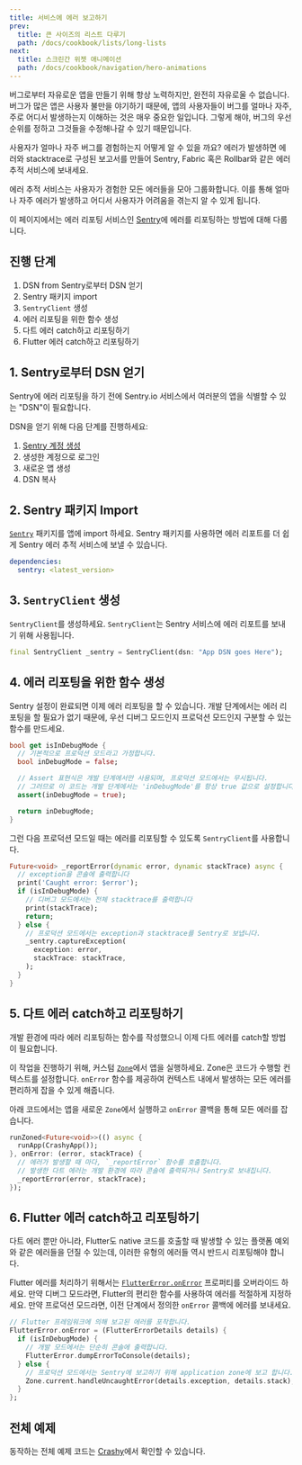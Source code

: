 ```yaml
---
title: 서비스에 에러 보고하기
prev:
  title: 큰 사이즈의 리스트 다루기
  path: /docs/cookbook/lists/long-lists
next:
  title: 스크린간 위젯 애니메이션
  path: /docs/cookbook/navigation/hero-animations
---
```


버그로부터 자유로운 앱을 만들기 위해 항상 노력하지만, 완전히 자유로울 수 없습니다.
버그가 많은 앱은 사용자 불만을 야기하기 때문에, 앱의 사용자들이 버그를 얼마나 자주, 
주로 어디서 발생하는지 이해하는 것은 매우 중요한 일입니다. 그렇게 해야,
 버그의 우선 순위를 정하고 그것들을 수정해나갈 수 있기 때문입니다.

사용자가 얼마나 자주 버그를 경험하는지 어떻게 알 수 있을 까요? 에러가 발생하면 
에러와 stacktrace로 구성된 보고서를 만들어 Sentry, Fabric 혹은 Rollbar와 같은 
에러 추적 서비스에 보내세요.

에러 추적 서비스는 사용자가 경험한 모든 에러들을 모아 그룹화합니다. 
이를 통해 얼마나 자주 에러가 발생하고 어디서 사용자가 어려움을 겪는지 알 수 있게 됩니다.

이 페이지에서는 에러 리포팅 서비스인 [Sentry](https://sentry.io/welcome/)에 에러를 리포팅하는 방법에 대해 다룹니다.

## 진행 단계

  1. DSN from Sentry로부터 DSN 얻기
  2. Sentry 패키지 import
  3. `SentryClient` 생성
  4. 에러 리포팅을 위한 함수 생성
  5. 다트 에러 catch하고 리포팅하기
  6. Flutter 에러 catch하고 리포팅하기

## 1. Sentry로부터 DSN 얻기

Sentry에 에러 리포팅을 하기 전에 Sentry.io 서비스에서 여러분의 앱을 식별할 수 있는 "DSN"이 필요합니다.

DSN을 얻기 위해 다음 단계를 진행하세요:

  1. [Sentry 계정 생성](https://sentry.io/signup/)
  2. 생성한 계정으로 로그인
  3. 새로운 앱 생성
  4. DSN 복사

## 2. Sentry 패키지 Import

[`Sentry`]({{site.pub-pkg}}/sentry) 패키지를 앱에 import 하세요.
Sentry 패키지를 사용하면 에러 리포트를 더 쉽게 Sentry 에러 추적 서비스에 보낼 수 있습니다.

```yaml
dependencies:
  sentry: <latest_version>
```

## 3. `SentryClient` 생성

`SentryClient`를 생성하세요. `SentryClient`는 Sentry 서비스에 에러 리포트를 보내기 위해 사용됩니다.

<!-- skip -->
```dart
final SentryClient _sentry = SentryClient(dsn: "App DSN goes Here");
```

## 4. 에러 리포팅을 위한 함수 생성

Sentry 설정이 완료되면 이제 에러 리포팅을 할 수 있습니다. 
개발 단계에서는 에러 리포팅을 할 필요가 없기 때문에, 우선 디버그 모드인지 프로덕션 모드인지 구분할 수 있는 함수를 만드세요.

<!-- skip -->
```dart
bool get isInDebugMode {
  // 기본적으로 프로덕션 모드라고 가정합니다.
  bool inDebugMode = false;

  // Assert 표현식은 개발 단계에서만 사용되며, 프로덕션 모드에서는 무시됩니다.
  // 그러므로 이 코드는 개발 단계에서는 'inDebugMode'를 항상 true 값으로 설정합니다.
  assert(inDebugMode = true);

  return inDebugMode;
}
```

그런 다음 프로덕션 모드일 때는 에러를 리포팅할 수 있도록 `SentryClient`를 사용합니다.

<!-- skip -->
```dart
Future<void> _reportError(dynamic error, dynamic stackTrace) async {
  // exception을 콘솔에 출력합니다
  print('Caught error: $error');
  if (isInDebugMode) {
    // 디버그 모드에서는 전체 stacktrace를 출력합니다
    print(stackTrace);
    return;
  } else {
    // 프로덕션 모드에서는 exception과 stacktrace를 Sentry로 보냅니다.
    _sentry.captureException(
      exception: error,
      stackTrace: stackTrace,
    );
  }
}
```

## 5. 다트 에러 catch하고 리포팅하기

개발 환경에 따라 에러 리포팅하는 함수를 작성했으니 이제 다트 에러를 catch할 방법이 필요합니다.

이 작업을 진행하기 위해, 커스텀 [`Zone`]({{site.api}}/flutter/dart-async/Zone-class.html)에서 앱을 실행하세요.
Zone은 코드가 수행할 컨텍스트를 설정합니다. `onError` 함수를 제공하여 컨텍스트 내에서 발생하는 모든 에러를 편리하게 잡을 수 있게 해줍니다.

아래 코드에서는 앱을 새로운 `Zone`에서 실행하고 `onError` 콜백을 통해 모든 에러를 잡습니다.

<!-- skip -->
```dart
runZoned<Future<void>>(() async {
  runApp(CrashyApp());
}, onError: (error, stackTrace) {
  // 에러가 발생할 때 마다, `_reportError` 함수를 호출합니다.
  // 발생한 다트 에러는 개발 환경에 따라 콘솔에 출력되거나 Sentry로 보내집니다.
  _reportError(error, stackTrace);
});
```

## 6. Flutter 에러 catch하고 리포팅하기

다트 에러 뿐만 아니라, Flutter도 native 코드를 호출할 때 발생할 수 있는 플랫폼 예외와 같은 에러들을 던질 수 있는데,
이러한 유형의 에러들 역시 반드시 리포팅해야 합니다.

Flutter 에러를 처리하기 위해서는 [`FlutterError.onError`]({{site.api}}/flutter/foundation/FlutterError/onError.html) 프로퍼티를 오버라이드 하세요.
만약 디버그 모드라면, Flutter의 편리한 함수를 사용하여 에러를 적절하게 지정하세요.
만약 프로덕션 모드라면, 이전 단계에서 정의한 `onError` 콜백에 에러를 보내세요.

<!-- skip -->
```dart
// Flutter 프레임워크에 의해 보고된 에러를 포착합니다.
FlutterError.onError = (FlutterErrorDetails details) {
  if (isInDebugMode) {
    // 개발 모드에서는 단순히 콘솔에 출력합니다.
    FlutterError.dumpErrorToConsole(details);
  } else {
    // 프로덕션 모드에서는 Sentry에 보고하기 위해 application zone에 보고 합니다.
    Zone.current.handleUncaughtError(details.exception, details.stack);
  }
};
```

## 전체 예제

동작하는 전체 예제 코드는 [Crashy]({{site.github}}/flutter/crashy)에서 확인할 수 있습니다.
